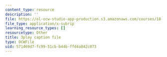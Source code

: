 ```yaml
---
content_type: resource
description: ''
file: https://ol-ocw-studio-app-production.s3.amazonaws.com/courses/18-01sc-single-variable-calculus-fall-2010/571469d7fc9951cbb44bffd4a842c073_al2lzKq4o5E.vtt
file_type: application/x-subrip
learning_resource_types: []
resourcetype: Other
title: 3play caption file
type: OCWFile
uid: 571469d7-fc99-51cb-b44b-ffd4a842c073
---
```

